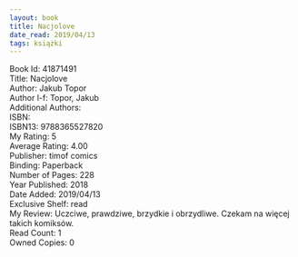 ```yaml
---
layout: book
title: Nacjolove
date_read: 2019/04/13
tags: książki
---
```


Book Id: 41871491<br />
Title: Nacjolove<br />
Author: Jakub Topor<br />
Author l-f: Topor, Jakub<br />
Additional Authors: <br />
ISBN: <br />
ISBN13: 9788365527820<br />
My Rating: 5<br />
Average Rating: 4.00<br />
Publisher: timof comics<br />
Binding: Paperback<br />
Number of Pages: 228<br />
Year Published: 2018<br />
Date Added: 2019/04/13<br />
Exclusive Shelf: read<br />
My Review: Uczciwe, prawdziwe, brzydkie i obrzydliwe. Czekam na więcej takich komiksów.<br />
Read Count: 1<br />
Owned Copies: 0<br />


